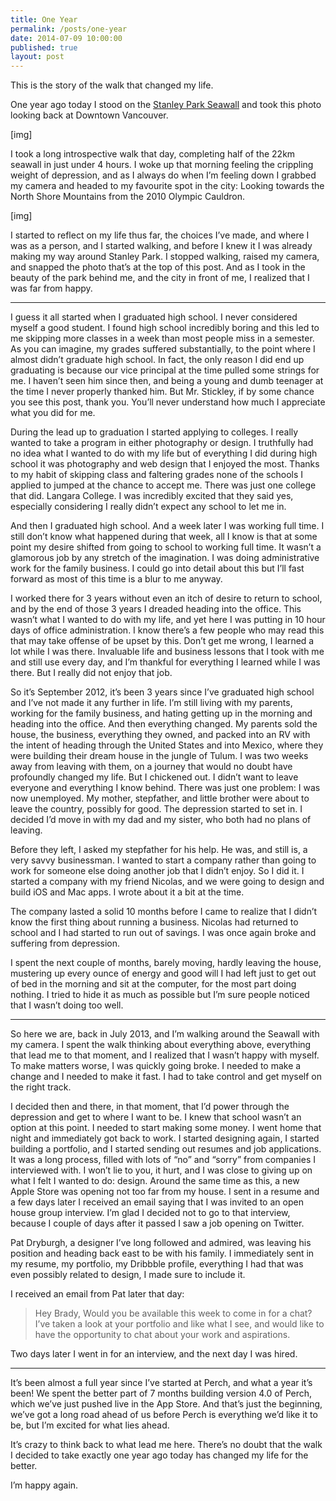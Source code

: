 ```yaml
---
title: One Year
permalink: /posts/one-year
date: 2014-07-09 10:00:00
published: true
layout: post
---
```


This is the story of the walk that changed my life.

One year ago today I stood on the [Stanley Park Seawall](http://vancouver.ca/parks-recreation-culture/seawall.aspx) and took this photo looking back at Downtown Vancouver.

[img]

I took a long introspective walk that day, completing half of the 22km seawall in just under 4 hours. I woke up that morning feeling the crippling weight of depression, and as I always do when I’m feeling down I grabbed my camera and headed to my favourite spot in the city: Looking towards the North Shore Mountains from the 2010 Olympic Cauldron.

[img]

I started to reflect on my life thus far, the choices I’ve made, and where I was as a person, and I started walking, and before I knew it I was already making my way around Stanley Park. I stopped walking, raised my camera, and snapped the photo that’s at the top of this post. And as I took in the beauty of the park behind me, and the city in front of me, I realized that I was far from happy.

---

I guess it all started when I graduated high school. I never considered myself a good student. I found high school incredibly boring and this led to me skipping more classes in a week than most people miss in a semester. As you can imagine, my grades suffered substantially, to the point where I almost didn’t graduate high school. In fact, the only reason I did end up graduating is because our vice principal at the time pulled some strings for me. I haven’t seen him since then, and being a young and dumb teenager at the time I never properly thanked him. But Mr. Stickley, if by some chance you see this post, thank you. You’ll never understand how much I appreciate what you did for me.

During the lead up to graduation I started applying to colleges. I really wanted to take a program in either photography or design. I truthfully had no idea what I wanted to do with my life but of everything I did during high school it was photography and web design that I enjoyed the most. Thanks to my habit of skipping class and faltering grades none of the schools I applied to jumped at the chance to accept me. There was just one college that did. Langara College. I was incredibly excited that they said yes, especially considering I really didn’t expect any school to let me in.

And then I graduated high school. And a week later I was working full time. I still don’t know what happened during that week, all I know is that at some point my desire shifted from going to school to working full time. It wasn’t a glamorous job by any stretch of the imagination. I was doing administrative work for the family business. I could go into detail about this but I’ll fast forward as most of this time is a blur to me anyway.

I worked there for 3 years without even an itch of desire to return to school, and by the end of those 3 years I dreaded heading into the office. This wasn’t what I wanted to do with my life, and yet here I was putting in 10 hour days of office administration. I know there’s a few people who may read this that may take offense of be upset by this. Don’t get me wrong, I learned a lot while I was there. Invaluable life and business lessons that I took with me and still use every day, and I’m thankful for everything I learned while I was there. But I really did not enjoy that job.

So it’s September 2012, it’s been 3 years since I’ve graduated high school and I’ve not made it any further in life. I’m still living with my parents, working for the family business, and hating getting up in the morning and heading into the office. And then everything changed. My parents sold the house, the business, everything they owned, and packed into an RV with the intent of heading through the United States and into Mexico, where they were building their dream house in the jungle of Tulum. I was two weeks away from leaving with them, on a journey that would no doubt have profoundly changed my life. But I chickened out. I didn’t want to leave everyone and everything I know behind. There was just one problem: I was now unemployed. My mother, stepfather, and little brother were about to leave the country, possibly for good. The depression started to set in. I decided I’d move in with my dad and my sister, who both had no plans of leaving.

Before they left, I asked my stepfather for his help. He was, and still is, a very savvy businessman. I wanted to start a company rather than going to work for someone else doing another job that I didn’t enjoy. So I did it. I started a company with my friend Nicolas, and we were going to design and build iOS and Mac apps. I wrote about it a bit at the time.

The company lasted a solid 10 months before I came to realize that I didn’t know the first thing about running a business. Nicolas had returned to school and I had started to run out of savings. I was once again broke and suffering from depression.

I spent the next couple of months, barely moving, hardly leaving the house, mustering up every ounce of energy and good will I had left just to get out of bed in the morning and sit at the computer, for the most part doing nothing. I tried to hide it as much as possible but I’m sure people noticed that I wasn’t doing too well.

---

So here we are, back in July 2013, and I’m walking around the Seawall with my camera. I spent the walk thinking about everything above, everything that lead me to that moment, and I realized that I wasn’t happy with myself. To make matters worse, I was quickly going broke. I needed to make a change and I needed to make it fast. I had to take control and get myself on the right track.

I decided then and there, in that moment, that I’d power through the depression and get to where I want to be. I knew that school wasn’t an option at this point. I needed to start making some money. I went home that night and immediately got back to work. I started designing again, I started building a portfolio, and I started sending out resumes and job applications. It was a long process, filled with lots of “no” and “sorry” from companies I interviewed with. I won’t lie to you, it hurt, and I was close to giving up on what I felt I wanted to do: design. Around the same time as this, a new Apple Store was opening not too far from my house. I sent in a resume and a few days later I received an email saying that I was invited to an open house group interview. I’m glad I decided not to go to that interview, because I couple of days after it passed I saw a job opening on Twitter.

Pat Dryburgh, a designer I’ve long followed and admired, was leaving his position and heading back east to be with his family. I immediately sent in my resume, my portfolio, my Dribbble profile, everything I had that was even possibly related to design, I made sure to include it.

I received an email from Pat later that day:

> Hey Brady,
> Would you be available this week to come in for a chat? I’ve taken a look at your portfolio and like what I see, and would like to have the opportunity to chat about your work and aspirations.

Two days later I went in for an interview, and the next day I was hired.

---

It’s been almost a full year since I’ve started at Perch, and what a year it’s been! We spent the better part of 7 months building version 4.0 of Perch, which we’ve just pushed live in the App Store. And that’s just the beginning, we’ve got a long road ahead of us before Perch is everything we’d like it to be, but I’m excited for what lies ahead.

It’s crazy to think back to what lead me here. There’s no doubt that the walk I decided to take exactly one year ago today has changed my life for the better.

I’m happy again.